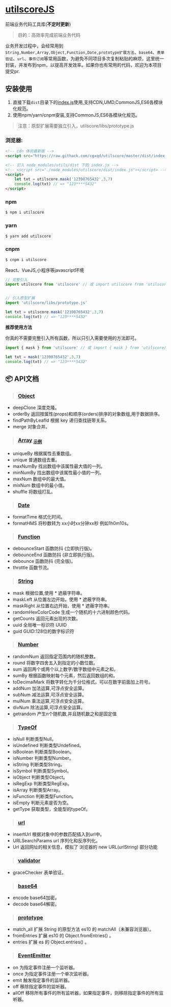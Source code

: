 # [utilscoreJS](https://github.com/cgxqd/utilscore)

前端业务代码工具库(**不定时更新**)


> 目的：高效率完成前端业务代码

业务开发过程中，会经常用到`String,Number,Array,Object,Function,Date,prototype扩展方法`、`base64`、`表单验证`、`url`、`事件订阅`等常用函数，为避免不同项目多次复制粘贴的麻烦，这里统一封装，并发布到npm，以提高开发效率。如果你也有常用的代码，欢迎为本项目提交pr.

## 安装使用

1. 直接下载`dist`目录下的[index.js](https://raw.githack.com/cgxqd/utilscore/master/dist/index.js)使用,支持CDN,UMD,CommonJS,ES6各模块化规范。
2. 使用npm/yarn/cnpm安装,支持CommonJS,ES6各模块化规范。

> 注意：原型扩展需要独立引入，utilscore/libs/prototype.js


### 浏览器:
``` html
<!-- cdn 体验最新版 -->
<script src="https://raw.githack.com/cgxqd/utilscore/master/dist/index.js"></script>

<!-- 引入 node_modules/utils/dist 下的 index.js -->
<!-- <script src="./node_modules/utilscore/dist/index.js"></script> -->
<script>
	let txt = utilscore.mask('12398765432',3,7) 
	console.log(txt) // => "123****5432"
</script>
```

### npm
``` bash
$ npm i utilscore
```
### yarn
``` bash
$ yarn add utilscore
```
### cnpm
``` bash
$ cnpm i utilscore
```

React、VueJS,小程序等javascript环境

``` javascript
// 完整引入
import utilscore from 'utilscore' // 或 import utilscore from 'utilscore/dist/index.js'


// 引入原型扩展
import 'utilscore/libs/prototype.js'

let txt = utilscore.mask('12398765432',3,7) 
console.log(txt) // => "123****5432"
```

**推荐使用方法**

你真的不需要完整引入所有函数，所以只引入需要使用的方法即可。
``` javascript
import { mask } from 'utilscore' // 或 import { mask } from 'utilscore/dist/index.js'

let txt = mask('12398765432',3,7) 
console.log(txt) // => "123****5432"
```
## :package:  API文档

> ###  [Object](https://github.com/cgxqd/utilscore/blob/master/libs/object.js)

- deepClone 深度克隆。
- orderBy 	返回按属性(props)和顺序(orders)排序的对象数组,用于数据排序。
- findPathByLeafId 根据 key 递归查找链带关系。
- merge 对象合并。

> ###  [Array](https://github.com/cgxqd/utilscore/blob/master/libs/array.js)	<font size=3><sub>[示例](https://github.com/cgxqd/utilscore/blob/master/example/array.md)</sub></font>

- uniqueBy 	根据属性去重数组。
- unique	普通数组去重。
- maxNumBy 	找出数组中该属性最大值的一列。
- minNumBy 	找出数组中该属性最小值的一列。
- maxNum 	数组中的最大值。
- mixNum 	数组中的最小值。
- shuffle 	将数组打乱。

> ###  [Date](https://github.com/cgxqd/utilscore/blob/master/libs/date.js)

- formatTime 格式化时间。
- formatHMS 将秒数转为 xx小时xx分钟xx秒 例如1h0m10s。

> ###  [Function](https://github.com/cgxqd/utilscore/blob/master/libs/function.js)

- debounceStart 函数防抖 (立即执行版)。
- debounceEnd 函数防抖 (非立即执行版)。
- debounce 函数防抖 (完全版)。
- throttle 函数节流。

> ###  [String](https://github.com/cgxqd/utilscore/blob/master/libs/string.js)

- mask 根据位置,使用 * 遮蔽字符串。
- maskLeft 从位置左边开始，使用 * 遮蔽字符串。
- maskRight 从位置右边开始，使用 * 遮蔽字符串。
- randomHexColorCode 生成一个随机的十六进制颜色代码。
- getCounts 返回元素出现的次数。
- uuid 全局唯一标识符 UUID
- guid GUID:128位的数字标识符

> ###  [Number](https://github.com/cgxqd/utilscore/blob/master/libs/number.js)

- randomNum 返回指定范围内的随机整数。
- round 将数字四舍五入到指定的小数位数。
- sum 返回两个或两个以上数字/数字数组中元素之和。
- sumBy 根据函数映射每个元素，然后返回数组的和。
- toDecimalMark 将数字转化为千分位格式，可以在数字前面加上符号。
- addNum 加法运算,可浮点安全运算。 
- subNum 减法运算,可浮点安全运算。
- mulNum 乘法运算,可浮点安全运算。
- divNum 除法运算,可浮点安全运算。
- getrandom 产生n个随机数,并且随机数之和是固定值

> ###  [TypeOf](https://github.com/cgxqd/utilscore/blob/master/libs/types.js)

- isNull 判断类型Null。
- isUndefined 判断类型Undefined。
- isBoolean 判断类型Boolean。
- isNumber 判断类型Number。
- isString 判断类型String。
- isSymbol 判断类型Symbol。
- isObject 判断类型Object。
- isRegExp 判断类型RegExp。
- isArray 判断类型Array。
- isFunction 判断类型Function。
- isEmpty 判断元素是否为空。
- getType 获取类型，全能型的typeOf。

> ###  [url](https://github.com/cgxqd/utilscore/blob/master/libs/url.js)

- insertUrl 根据对象中的参数匹配插入到url中。
- URLSearchParams url 序列化和反序列化。
- Url 返回网址的相关信息，模拟了 浏览器的 new URL(urlString) 部分功能

> ###  [validator](https://github.com/cgxqd/utilscore/blob/master/libs/graceChecker.js)

- graceChecker 表单验证。

> ###  [base64](https://github.com/cgxqd/utilscore/blob/master/libs/base64.js)

- encode base64加密。
- decode base64解密。

> ###  [prototype](https://github.com/cgxqd/utilscore/blob/master/libs/prototype.js)

- match_all 扩展 String 的原型方法 es10 的 matchAll（未兼容浏览器）。
- fromEntries 扩展 es10 的 Object.fromEntries() 。
- entries 扩展 es 的 Object.entries() 。

> ###  [EventEmitter](https://github.com/cgxqd/utilscore/blob/master/libs/event.js)

- on 		为指定事件注册一个监听器。
- once 		为指定事件注册一个单次监听器。
- emit 		触发指定事件的监听器。
- off		移除指定事件的监听器。
- allOff	移除所有事件的所有监听器，如果指定事件，则移除指定事件的所有监听器。


